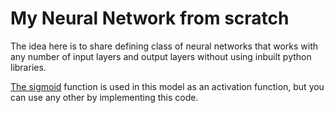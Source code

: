 # My Neural Network from scratch

The idea here is to share defining class of neural networks that works with any number of input layers and output layers without using inbuilt python libraries.

[The sigmoid](https://en.wikipedia.org/wiki/Sigmoid_function) function is used in this model as an activation function, but you can use any other by implementing this code.
